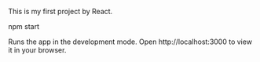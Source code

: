 
This is my first project by React.


npm start

Runs the app in the development mode.
Open http://localhost:3000 to view it in your browser.
